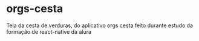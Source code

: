 # orgs-cesta
Tela da cesta de verduras, do aplicativo orgs cesta feito durante estudo da formação de react-native da alura


